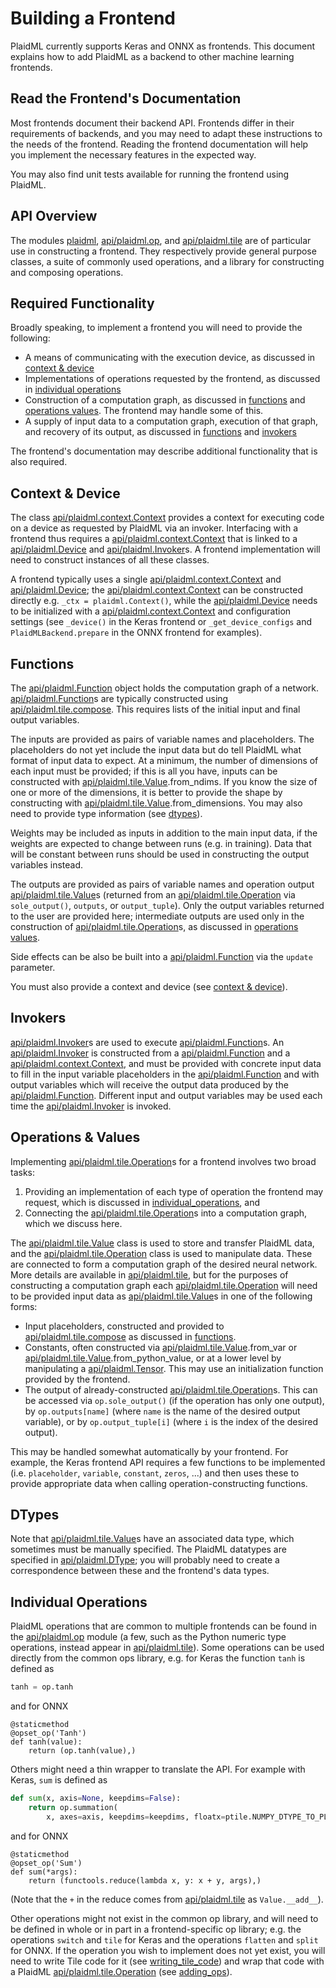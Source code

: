 # Building a Frontend

PlaidML currently supports Keras and ONNX as frontends. This document explains
how to add PlaidML as a backend to other machine learning frontends.

## Read the Frontend's Documentation

Most frontends document their backend API. Frontends differ in their
requirements of backends, and you may need to adapt these instructions to the
needs of the frontend. Reading the frontend documentation will help you
implement the necessary features in the expected way.

You may also find unit tests available for running the frontend using PlaidML.

## API Overview

The modules [plaidml](plaidml), [api/plaidml.op](api/plaidml.op.rst), and
[api/plaidml.tile](api/plaidml.tile.rst) are of particular use in constructing a
frontend. They respectively provide general purpose classes, a suite of commonly
used operations, and a library for constructing and composing operations.

## Required Functionality

Broadly speaking, to implement a frontend you will need to provide the
following:
 * A means of communicating with the execution device, as discussed in
 [context & device](#context-&-device)
 * Implementations of operations requested by the frontend, as discussed in
 [individual operations](#individual-operations)
 * Construction of a computation graph, as discussed in [functions](#functions)
 and [operations values](operations-values). The frontend may handle some of
 this.
 * A supply of input data to a computation graph, execution of that graph, and
 recovery of its output, as discussed in [functions](#functions) and
 [invokers](#invokers)

The frontend's documentation may describe additional functionality that is also
required.

## Context & Device

The class [api/plaidml.context.Context] provides a context for executing code on
a device as requested by PlaidML via an invoker. Interfacing with a frontend
thus requires a [api/plaidml.context.Context] that is linked to a
[api/plaidml.Device] and [api/plaidml.Invoker](api/plaidml.Invoker.rst)s. A
frontend implementation will need to construct instances of all these classes.

A frontend typically uses a single [api/plaidml.context.Context] and
[api/plaidml.Device]; the [api/plaidml.context.Context] can be constructed
directly e.g. ``_ctx = plaidml.Context()``, while the [api/plaidml.Device] needs
to be initialized with a [api/plaidml.context.Context] and configuration
settings (see ``_device()`` in the Keras frontend or ``_get_device_configs`` and
``PlaidMLBackend.prepare`` in the ONNX frontend for examples).

## Functions

The [api/plaidml.Function] object holds the computation graph of a network.
[api/plaidml.Function]s are typically constructed using
[api/plaidml.tile.compose](api/plaidml.tile.compose.rst). This requires lists of
the initial input and final output variables.

The inputs are provided as pairs of variable names and placeholders. The
placeholders do not yet include the input data but do tell PlaidML what format
of input data to expect. At a minimum, the number of dimensions of each input
must be provided; if this is all you have, inputs can be constructed with
[api/plaidml.tile.Value](api/plaidml.tile.Value.rst).from_ndims. If you know the
size of one or more of the dimensions, it is better to provide the shape by
constructing with
[api/plaidml.tile.Value](api/plaidml.tile.Value.rst).from_dimensions. You may
also need to provide type information (see [dtypes](#dtypes)).

Weights may be included as inputs in addition to the main input data, if the
weights are expected to change between runs (e.g. in training). Data that will
be constant between runs should be used in constructing the output variables
instead.

The outputs are provided as pairs of variable names and operation output
[api/plaidml.tile.Value](api/plaidml.tile.Value.rst)s (returned from an
[api/plaidml.tile.Operation](api/plaidml.tile.Operation.rst) via
``sole_output()``, ``outputs``, or ``output_tuple``). Only the output variables
returned to the user are provided here; intermediate outputs are used only in
the construction of
[api/plaidml.tile.Operation](api/plaidml.tile.Operation.rst)s, as discussed in
[operations values](#operations-values).

Side effects can be also be built into a [api/plaidml.Function] via the ``update`` parameter.

You must also provide a context and device (see
[context & device](context-&-device)).

## Invokers

[api/plaidml.Invoker](api/plaidml.Invoker.rst)s are used to execute
[api/plaidml.Function]s. An [api/plaidml.Invoker](api/plaidml.Invoker.rst) is
constructed from a [api/plaidml.Function] and a [api/plaidml.context.Context],
and must be provided with concrete input data to fill in the input variable
placeholders in the [api/plaidml.Function] and with output variables which
will receive the output data produced by the [api/plaidml.Function].
Different input and output variables may be used each time the
[api/plaidml.Invoker](api/plaidml.Invoker.rst) is invoked.

## Operations & Values

Implementing [api/plaidml.tile.Operation]s for a frontend involves two
broad tasks:
1. Providing an implementation of each type of operation the frontend
may request, which is discussed in
[individual_operations](#individual-operations), and
1. Connecting the [api/plaidml.tile.Operation]s into a computation graph, which
we discuss here.

The [api/plaidml.tile.Value] class is used to store and transfer PlaidML data,
and the [api/plaidml.tile.Operation] class is used to manipulate data. These are
connected to form a computation graph of the desired neural network. More
details are available in [api/plaidml.tile](api/plaidml.tile.rst), but for the
purposes of constructing a computation graph each [api/plaidml.tile.Operation]
will need to be provided input data as [api/plaidml.tile.Value]s in one of the
following forms:
 * Input placeholders, constructed and provided to
 [api/plaidml.tile.compose](api/plaidml.tile.compose.rst) as discussed in
 [functions](#functions).
 * Constants, often constructed via [api/plaidml.tile.Value].from_var or
 [api/plaidml.tile.Value].from_python_value, or at a lower level by manipulating
 a [api/plaidml.Tensor](api/plaidml.Tensor.rst). This may use an initialization
 function provided by the frontend.
 * The output of already-constructed [api/plaidml.tile.Operation]s. This can be
 accessed via ``op.sole_output()`` (if the operation has only one output), by
 ``op.outputs[name]`` (where ``name`` is the name of the desired output
 variable), or by ``op.output_tuple[i]`` (where ``i`` is the index of the
 desired output).

This may be handled somewhat automatically by your frontend. For example, the
Keras frontend API requires a few functions to be implemented (i.e.
``placeholder``, ``variable``, ``constant``, ``zeros``, ...) and then uses these
to provide appropriate data when calling operation-constructing functions.

## DTypes

Note that [api/plaidml.tile.Value]s have an associated data type, which
sometimes must be manually specified. The PlaidML datatypes are specified in
[api/plaidml.DType](api/plaidml.DType.rst); you will probably need to create a
correspondence between these and the frontend's data types.

## Individual Operations

PlaidML operations that are common to multiple frontends can be found in the
[api/plaidml.op](api/plaidml.op.rst) module (a few, such as the Python numeric
type operations, instead appear in [api/plaidml.tile](api/plaidml.tile.rst)).
Some operations can be used directly from the common ops library, e.g. for Keras
the function ``tanh`` is defined as

```python
tanh = op.tanh
```

and for ONNX

```onnx
@staticmethod
@opset_op('Tanh')
def tanh(value):
    return (op.tanh(value),)
```

Others might need a thin wrapper to translate the API. For example with Keras,
``sum`` is defined as

```python
def sum(x, axis=None, keepdims=False):
    return op.summation(
        x, axes=axis, keepdims=keepdims, floatx=ptile.NUMPY_DTYPE_TO_PLAIDML[floatx()])
```

and for ONNX

```onnx
@staticmethod
@opset_op('Sum')
def sum(*args):
    return (functools.reduce(lambda x, y: x + y, args),)
```

(Note that the ``+`` in the reduce comes from
[api/plaidml.tile](api/plaidml.tile.rst) as ``Value.__add__``).

Other operations might not exist in the common op library, and will need to be
defined in whole or in part in a frontend-specific op library; e.g. the
operations ``switch`` and ``tile`` for Keras and the operations ``flatten`` and
``split`` for ONNX. If the operation you wish to implement does not yet exist,
you will need to write Tile code for it (see
[writing_tile_code](writing_tile_code.md)) and wrap that code with a PlaidML
[api/plaidml.tile.Operation] (see [adding_ops](adding_ops.md)).

[api/plaidml.context.Context]: api/plaidml.context.Context.rst
[api/plaidml.Device]: api/plaidml.Device.rst
[api/plaidml.Function]: api/plaidml.Function.rst
[api/plaidml.tile.Operation]: api/plaidml.tile.Operation.rst
[api/plaidml.tile.Value]: api/plaidml.tile.Value.rst
